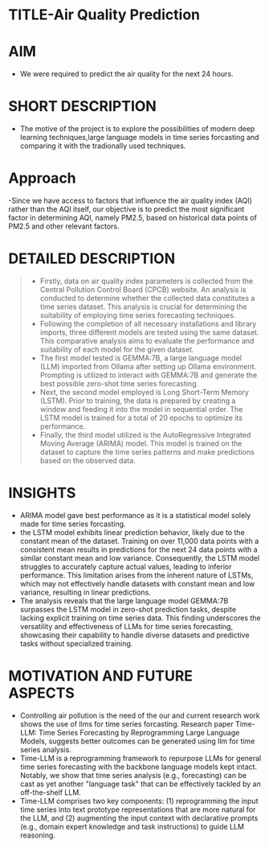 # TITLE-Air Quality Prediction
# AIM
- We were required to predict the air quality for the next 24 hours.
# SHORT DESCRIPTION
- The motive of the project is to explore the possibilities of modern deep learning techniques,large language models in time series forcasting and comparing it with the tradionally used techniques.
# Approach
-Since we have access to factors that influence the air quality index (AQI) rather than the AQI itself, our objective is to predict the most significant factor in determining AQI, namely PM2.5, based on historical data points of PM2.5 and other relevant factors.
# DETAILED DESCRIPTION
> * Firstly, data on air quality index parameters is collected from the Central Pollution Control Board (CPCB) website. An analysis is conducted to determine whether the collected data constitutes a time series dataset. This analysis is crucial for determining the suitability of employing time series forecasting techniques.
> * Following the completion of all necessary installations and library imports, three different models are tested using the same dataset. This comparative analysis aims to evaluate the performance and suitability of each model for the given dataset. 
> * The first model tested is GEMMA:7B, a large language model (LLM) imported from Ollama after setting up Ollama environment. Prompting is utilized to interact with GEMMA:7B and generate the best possible zero-shot time series forecasting.
> * Next, the second model employed is Long Short-Term Memory (LSTM). Prior to training, the data is prepared by creating a window and feeding it into the model in sequential order. The LSTM model is trained for a total of 20 epochs to optimize its performance.
> * Finally, the third model utilized is the AutoRegressive Integrated Moving Average (ARIMA) model. This model is trained on the dataset to capture the time series patterns and make predictions based on the observed data.
# INSIGHTS
- ARIMA model gave best performance as it is a statistical model solely made for time series forcasting.
-  the LSTM model exhibits linear prediction behavior, likely due to the constant mean of the dataset. Training on over 11,000 data points with a consistent mean results in predictions for the next 24 data points with a similar constant mean and low variance. Consequently, the LSTM model struggles to accurately capture actual values, leading to inferior performance. This limitation arises from the inherent nature of LSTMs, which may not effectively handle datasets with constant mean and low variance, resulting in linear predictions.
- The analysis reveals that the large language model GEMMA:7B surpasses the LSTM model in zero-shot prediction tasks, despite lacking explicit training on time series data. This finding underscores the versatility and effectiveness of LLMs for time series forecasting, showcasing their capability to handle diverse datasets and predictive tasks without specialized training.

# MOTIVATION AND FUTURE ASPECTS
- Controlling air pollution is the need of the our and current research work shows the use of llms for time series forcasting. Research paper Time-LLM: Time Series Forecasting by Reprogramming Large Language Models, suggests better outcomes can be generated using llm for time series analysis.
- Time-LLM is a reprogramming framework to repurpose LLMs for general time series forecasting with the backbone language models kept intact. Notably, we show that time series analysis (e.g., forecasting) can be cast as yet another "language task" that can be effectively tackled by an off-the-shelf LLM.
- Time-LLM comprises two key components: (1) reprogramming the input time series into text prototype representations that are more natural for the LLM, and (2) augmenting the input context with declarative prompts (e.g., domain expert knowledge and task instructions) to guide LLM reasoning.
